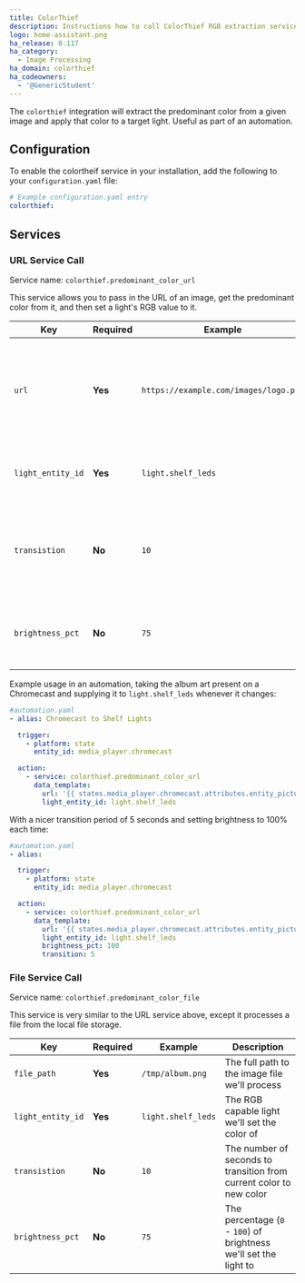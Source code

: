 ```yaml
---
title: ColorThief
description: Instructions how to call ColorThief RGB extraction service.
logo: home-assistant.png
ha_release: 0.117
ha_category:
  - Image Processing
ha_domain: colorthief
ha_codeowners:
  - '@GenericStudent'
---
```


The `colorthief` integration will extract the predominant color from a given image and apply that color to a target light.
Useful as part of an automation.

## Configuration

To enable the colortheif service in your installation, add the following to your `configuration.yaml` file:

```yaml
# Example configuration.yaml entry
colorthief:
```

## Services

### URL Service Call

Service name: `colorthief.predominant_color_url`

This service allows you to pass in the URL of an image, get the predominant color from it, and then set a light's RGB value to it.

|Key               | Required | Example                               | Description                                                                   |
|------------------|----------|---------------------------------------|-------------------------------------------------------------------------------|
|`url`             | **Yes**  | `https://example.com/images/logo.png` | The full URL (including schema, `http://`, `https://`) of the image to process|
|`light_entity_id` | **Yes**  | `light.shelf_leds`                    | The RGB capable light we'll set the color of                                  |
|`transistion`     | **No**   | `10`                                  | The number of seconds to transition from current color to new color           |
|`brightness_pct`  | **No**   | `75`                                  | The percentage (`0` - `100`) of brightness we'll set the light to             |

Example usage in an automation, taking the album art present on a Chromecast and supplying it to `light.shelf_leds` whenever it changes:
```yaml
#automation.yaml
- alias: Chromecast to Shelf Lights

  trigger:
    - platform: state
      entity_id: media_player.chromecast

  action:
    - service: colorthief.predominant_color_url
      data_template:
        url: '{{ states.media_player.chromecast.attributes.entity_picture }}'
        light_entity_id: light.shelf_leds
```

With a nicer transition period of 5 seconds and setting brightness to 100% each time:
```yaml
#automation.yaml
- alias:

  trigger:
    - platform: state
      entity_id: media_player.chromecast

  action:
    - service: colorthief.predominant_color_url
      data_template:
        url: '{{ states.media_player.chromecast.attributes.entity_picture }}'
        light_entity_id: light.shelf_leds
        brightness_pct: 100
        transition: 5
```

### File Service Call

Service name: `colorthief.predominant_color_file`

This service is very similar to the URL service above, except it processes a file from the local file storage.

|Key               | Required | Example            | Description                                                        |
|------------------|----------|--------------------|--------------------------------------------------------------------|
|`file_path`       | **Yes**  | `/tmp/album.png`   | The full path to the image file we'll process                      |
|`light_entity_id` | **Yes**  | `light.shelf_leds` | The RGB capable light we'll set the color of                       |
|`transistion`     | **No**   | `10`               | The number of seconds to transition from current color to new color|
|`brightness_pct`  | **No**   | `75`               | The percentage (`0` - `100`) of brightness we'll set the light to  |
